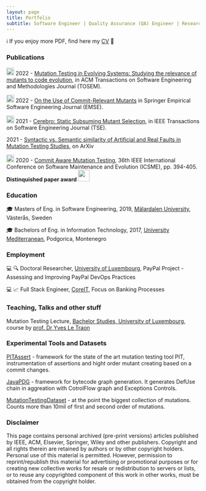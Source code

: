 ```yaml
---
layout: page
title: Portfolio
subtitle: Software Engineer | Quality Assurance (QA) Engineer | Researcher
---
```


ℹ️ If you enjoy more PDF, find here my [CV](../assets/pdfs/Milos_Ojdanic.pdf) 📜

### Publications

<img src="../assets/img/journal-article.png" height="20px">  2022 - [Mutation Testing in Evolving Systems: Studying the relevance of mutants to code evolution](https://arxiv.org/abs/2112.14566), in ACM Transactions on Software Engineering and Methodologies Journal (TOSEM).

<img src="../assets/img/journal-article.png" height="20px">  2022 - [On the Use of Commit-Relevant Mutants](../assets/pdfs/On_the_use_of_commit_relevant_mutants.pdf) in Springer Empirical Software Engineering Journal (EMSE).

<img src="../assets/img/journal-article.png" height="20px">  2021 - [Cerebro: Static Subsuming Mutant Selection](../assets/pdfs/Cerebro_static_subsuming_mutant_selection.pdf), in IEEE Transactions on Software Engineering Journal (TSE).

2021 - [Syntactic vs. Semantic similarity of Artificial and Real Faults in Mutation Testing Studies](https://arxiv.org/pdf/2112.14508.pdf), on ArXiv 

<img src="../assets/img/conference-paper.png" height="20px">  2020 - [Commit Aware Mutation Testing](../assets/pdfs/Commit-Aware_mutation_testing.pdf), 36th IEEE International Conference on Software Maintenance and Evolution (ICSME), pp. 394-405. **Distinquished paper award** <img src="../assets/img/award.png" height="30px">

### Education

:mortar_board: Masters of Eng. in Software Engineering, 2019, [Mälardalen University](https://www.mdu.se/en/malardalen-university), Västerås, Sweden

:mortar_board: Bachelors of Eng. in Information Technology, 2017, [University Mediterranean](https://unimediteran.net/), Podgorica, Montenegro

### Employment 

:computer: :mag: Doctoral Researcher, [University of Luxembourg](https://wwwen.uni.lu/), PayPal Project - Assessing and Improving PayPal DevOps Practices

:computer: :chart_with_upwards_trend: Full Stack Engineer, [CoreIT](https://www.coreit.me/), Focus on Banking Processes 

### Teaching, Talks and other stuff

Mutation Testing Lecture, [Bachelor Studies, University of Luxembourg](https://wwwfr.uni.lu/formations/fstm/bachelor_in_applied_information_technology), course by [prof. Dr Yves Le Traon](https://wwwfr.uni.lu/snt/people/yves_le_traon)

### Experimental Tools and Datasets

[PITAssert](https://github.com/Ojda22/pitest/tree/pit-SOM-RM-AssertCache) - framework for the state of the art mutation testing tool PIT, instrumentation of assertions and hight order mutant creating based on a commit changes.

[JavaPDG](https://github.com/serval-uni-lu/java-pdg) - framework for bytecode graph generation. It generates DefUse chain in aggreation with CotrolFlow graph and Exceptions Controls.

[MutationTestingDataset](https://mutationtesting-user.github.io/evolve-mutation.github.io/) - at the point the biggest collection of mutations. Counts more than 10mil of first and second order of mutations.

### Disclaimer

This page contains personal archived (pre-print versions) articles published by IEEE, ACM, Elsevier, Springer, Wiley and other publishers. Copyright and all rights therein are retained by authors or by other copyright holders. Personal use of this material is permitted. However, permission to reprint/republish this material for advertising or promotional purposes or for creating new collective works for resale or redistribution to servers or lists, or to reuse any copyrighted component of this work in other works, must be obtained from the copyright holder.
